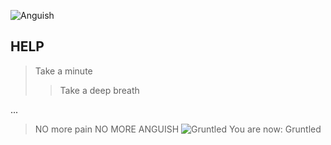 ![Anguish](https://i.imgur.com/11zE3dH.jpeg "Pain")
## HELP
> Take a minute
>> Take a deep breath

...

> NO more pain
> NO MORE ANGUISH
![Gruntled](https://i.imgur.com/y36g2bW.jpeg "Gruntled")
> You are now: Gruntled
